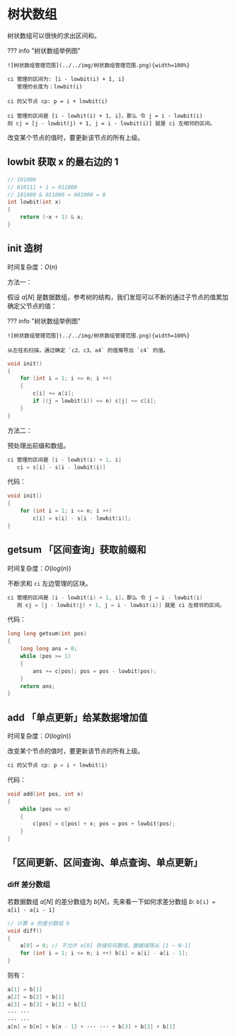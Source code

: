 # 树状数组

树状数组可以很快的求出区间和。

??? info "树状数组举例图"

    ![树状数组管理范围](../../img/树状数组管理范围.png){width=100%}

```text
ci 管理的区间为: [i - lowbit(i) + 1, i]
   管理的长度为：lowbit(i)

ci 的父节点 cp: p = i + lowbit(i)

ci 管理的区间是 [i - lowbit(i) + 1, i]，那么 令 j = i - lowbit(i) 
则 cj = [j - lowbit(j) + 1, j = i - lowbit(i)] 就是 ci 左相邻的区间。
```

改变某个节点的值时，要更新该节点的所有上级。

## lowbit 获取 x 的最右边的 1

```c++
// 101000
// 010111 + 1 = 011000
// 101000 & 011000 = 001000 = 8
int lowbit(int x)
{
    return (~x + 1) & x;
}
```

## init 造树

时间复杂度：$O(n)$

方法一：

假设 $a[N]$ 是数据数组，参考树的结构，我们发现可以不断的通过子节点的值累加确定父节点的值：

??? info "树状数组举例图"

    ![树状数组管理范围](../../img/树状数组管理范围.png){width=100%}

    从左往右扫描，通过确定 `c2、c3、a4` 的值推导出 `c4` 的值。

```c++
void init()
{
    for (int i = 1; i <= n; i ++)
    {
        c[i] += a[i];
        if ((j = lowbit(i)) <= n) c[j] += c[i];
    }
}
```

方法二：

预处理出前缀和数组。

```c++
ci 管理的区间是 [i - lowbit(i) + 1, i]
   ci = s[i] - s[i - lowbit(i)]
```

代码：

```c++
void init()
{
    for (int i = 1; i <= n; i ++)
        c[i] = s[i] - s[i - lowbit(i)];
}
```

## getsum 「区间查询」获取前缀和

时间复杂度：$O(log(n))$

不断求和 `ci` 左边管理的区块。

```c++
ci 管理的区间是 [i - lowbit(i) + 1, i]，那么 令 j = i - lowbit(i) 
   则 cj = [j - lowbit(j) + 1, j = i - lowbit(i)] 就是 ci 左相邻的区间。
```

代码：

```c++
long long getsum(int pos)
{
    long long ans = 0;
    while (pos >= 1)
    {
        ans += c[pos]; pos = pos - lowbit(pos);
    }
    return ans;
}
```

## add 「单点更新」给某数据增加值

时间复杂度：$O(log(n))$

改变某个节点的值时，要更新该节点的所有上级。

```c++
ci 的父节点 cp: p = i + lowbit(i)
```

代码：

```c++
void add(int pos, int x)
{
    while (pos <= n)
    {
        c[pos] = c[pos] + x; pos = pos + lowbit(pos);
    }
}
```

## 「区间更新、区间查询、单点查询、单点更新」

### diff 差分数组

若数据数组 $a[N]$ 的差分数组为 $b[N]$，先来看一下如何求差分数组 $b$: `b[i] = a[i] - a[i - 1]`

```c++
// 计算 a 的差分数组 b
void diff()
{
    a[0] = 0; // 不允许 a[0] 存储任何数组，数据域得从 [1 ~ N-1]
    for (int i = 1; i <= n; i ++) b[i] = a[i] - a[i - 1];
}
```

则有：

```c++
a[1] = b[1]
a[2] = b[2] + b[1]
a[3] = b[3] + b[2] + b[1]
··· ···
··· ···
a[n] = b[n] + b[n - 1] + ··· ··· + b[3] + b[2] + b[1]
```


